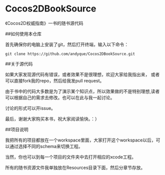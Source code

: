 Cocos2DBookSource
=================

《Cocos2D权威指南》一书的随书源代码

##如何使用本仓库

首先确保你的电脑上安装了git，然后打开终端，输入以下命令：

    git clone https://github.com/andyque/Cocos2DBookSource.git

##关于源代码

如果大家发现源代码有错误，或者效果不是很理想，欢迎大家给我指出来，
或者可以直接fork我的repo，然后给我发pull request。

由于书中的代码大多数是为了演示某个知识点，所以效果做的不是特别理想,读者可以根据自己的需求去修改。也可以在此与我一起讨论。

讨论的形式可以开issue。

最后，谢谢大家购买本书，祝大家阅读愉快。：）

##项目说明

我把所有的项目都放在一个workspace里面，大家打开这个workspace以后，可以通过选择不同的schema来切换工程。

当然，你也可以到每一个项目的文件夹中去打开相应的xcode工程。

所有的随书资源文件我单独放在Resources目录下面，然后分章节存放。

